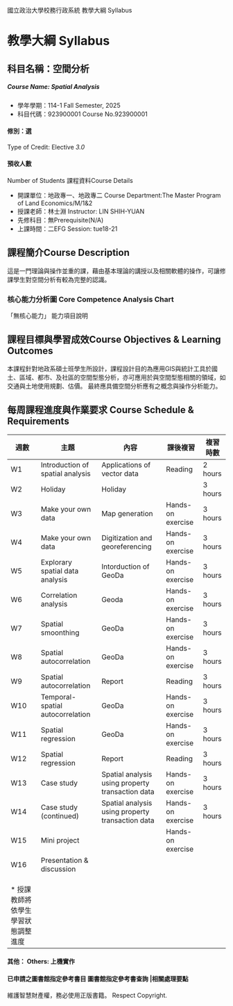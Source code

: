 國立政治大學校務行政系統 教學大綱 Syllabus
# 教學大綱 Syllabus
##  科目名稱：空間分析 
#####  Course Name: Spatial Analysis
  * 學年學期：114-1 Fall Semester, 2025 
  * 科目代碼：923900001 Course No.923900001
#### 修別：選
Type of Credit: Elective 
_3.0_
#### 預收人數
Number of Students
課程資料Course Details
  * 開課單位：地政專一、地政專二 Course Department:The Master Program of Land Economics/M/1&2 
  * 授課老師：林士淵 Instructor: LIN SHIH-YUAN 
  * 先修科目：無Prerequisite(N/A)
  * 上課時間：二EFG Session: tue18-21
##  課程簡介Course Description
這是一門理論與操作並重的課，藉由基本理論的講授以及相關軟體的操作，可讓修課學生對空間分析有較為完整的認識。
###  核心能力分析圖 Core Competence Analysis Chart
「無核心能力」 
能力項目說明
##  課程目標與學習成效Course Objectives & Learning Outcomes 
本課程針對地政系碩士班學生所設計，課程設計目的為應用GIS與統計工具於國土、區域、都市、及社區的空間型態分析，亦可應用於與空間型態相關的領域，如交通與土地使用規劃、估價。
最終應具備空間分析應有之概念與操作分析能力。
##  每周課程進度與作業要求 Course Schedule & Requirements
週數 | 主題 | 內容 | 課後複習 | 複習時數  
---|---|---|---|---  
W1 | Introduction of spatial analysis |  Applications of vector data  |  Reading  |  2 hours   
W2 | Holiday |  Holiday  |  |  3 hours  
W3  | Make your own data |  Map generation  |  Hands-on exercise  |  3 hours  
W4  | Make your own data |  Digitization and georeferencing  |  Hands-on exercise  |  3 hours  
W5 | Explorary spatial data analysis |  Intorduction of GeoDa  |  Hands-on exercise  |  3 hours  
W6 | Correlation analysis |  Geoda  |  Hands-on exercise  |  3 hours  
W7 | Spatial smoonthing |  GeoDa  |  Hands-on exercise  |  3 hours  
W8 | Spatial autocorrelation |  GeoDa  |  Hands-on exercise  |  3 hours  
W9  | Spatial autocorrelation |  Report  |  Reading  |  3 hours  
W10 | Temporal-spatial autocorrelation |  GeoDa  |  Hands-on exercise  |  3 hours  
W11 | Spatial regression  |  GeoDa  |  Hands-on exercise  |  3 hours  
W12 | Spatial regression  |  Report  |  Reading  |  3 hours  
W13 | Case study |  Spatial analysis using property transaction data  |  Hands-on exercise  |  3 hours   
W14 | Case study (continued) |  Spatial analysis using property transaction data  |  Hands-on exercise  |  3 hours   
W15 | Mini project |  |  Hands-on exercise  |   
W16 | Presentation & discussion |  |  |   
|  |  |  |   
|  |  |  |   
|  |  |  |   
* 授課教師將依學生學習狀態調整進度 |  |  |   
####  其他： Others: 上機實作 
####  已申請之圖書館指定參考書目  圖書館指定參考書查詢 |相關處理要點
維護智慧財產權，務必使用正版書籍。 Respect Copyright.